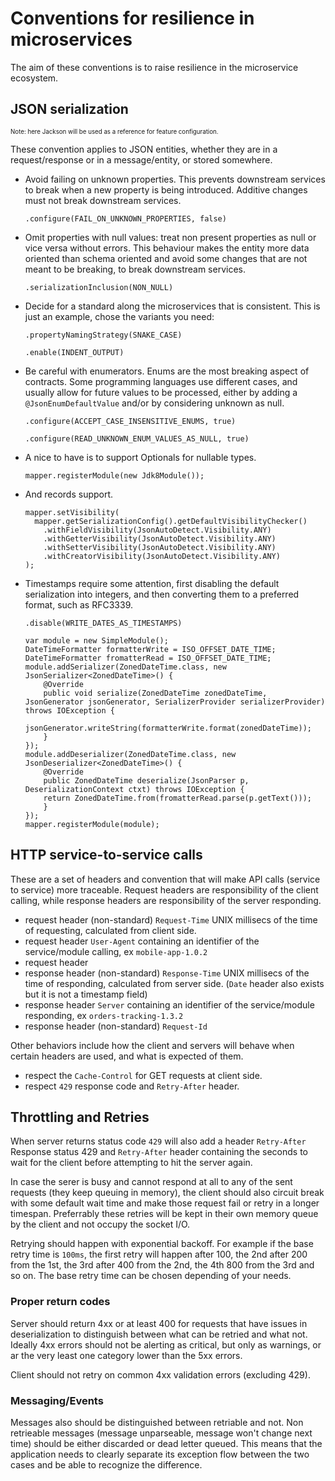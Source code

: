 # Conventions for resilience in microservices

The aim of these conventions is to raise resilience in the microservice ecosystem.

## JSON serialization

<sub><sup>Note: here Jackson will be used as a reference for feature configuration.</sup></sub>

These convention applies to JSON entities, whether they are in a request/response or in a message/entity, or stored somewhere.

- Avoid failing on unknown properties.
  This prevents downstream services to break when a new property is being introduced. Additive changes must not break downstream services. 
  
  `.configure(FAIL_ON_UNKNOWN_PROPERTIES, false)`

- Omit properties with null values: treat non present properties as null or vice versa without errors.
  This behaviour makes the entity more data oriented than schema oriented and avoid some changes that are not meant to be breaking, to break downstream services.
  
  `.serializationInclusion(NON_NULL)`

- Decide for a standard along the microservices that is consistent. This is just an example, chose the variants you need:

  `.propertyNamingStrategy(SNAKE_CASE)`

  `.enable(INDENT_OUTPUT)`

- Be careful with enumerators. Enums are the most breaking aspect of contracts. Some programming languages use different cases, and usually allow for future values to be processed, either by adding a `@JsonEnumDefaultValue` and/or by considering unknown as null.
  
  `.configure(ACCEPT_CASE_INSENSITIVE_ENUMS, true)`

  `.configure(READ_UNKNOWN_ENUM_VALUES_AS_NULL, true)`

- A nice to have is to support Optionals for nullable types.

  `mapper.registerModule(new Jdk8Module());`

- And records support.

  ```
  mapper.setVisibility(
    mapper.getSerializationConfig().getDefaultVisibilityChecker()
      .withFieldVisibility(JsonAutoDetect.Visibility.ANY)
      .withGetterVisibility(JsonAutoDetect.Visibility.ANY)
      .withSetterVisibility(JsonAutoDetect.Visibility.ANY)
      .withCreatorVisibility(JsonAutoDetect.Visibility.ANY)
  );
  ```

- Timestamps require some attention, first disabling the default serialization into integers, and then converting them to a preferred format, such as RFC3339.

  `.disable(WRITE_DATES_AS_TIMESTAMPS)`

  ```
  var module = new SimpleModule();
  DateTimeFormatter formatterWrite = ISO_OFFSET_DATE_TIME;
  DateTimeFormatter fromatterRead = ISO_OFFSET_DATE_TIME;
  module.addSerializer(ZonedDateTime.class, new JsonSerializer<ZonedDateTime>() {
      @Override
      public void serialize(ZonedDateTime zonedDateTime, JsonGenerator jsonGenerator, SerializerProvider serializerProvider) throws IOException {
      jsonGenerator.writeString(formatterWrite.format(zonedDateTime));
      }
  });
  module.addDeserializer(ZonedDateTime.class, new JsonDeserializer<ZonedDateTime>() {
      @Override
      public ZonedDateTime deserialize(JsonParser p, DeserializationContext ctxt) throws IOException {
      return ZonedDateTime.from(fromatterRead.parse(p.getText()));
      }
  });
  mapper.registerModule(module);
  ```

## HTTP service-to-service calls

These are a set of headers and convention that will make API calls (service to service) more traceable. Request headers are responsibility of the client calling, while response headers are responsibility of the server responding.

- request header (non-standard) `Request-Time` UNIX millisecs of the time of requesting, calculated from client side.
- request header `User-Agent` containing an identifier of the service/module calling, ex `mobile-app-1.0.2`
- request header 
- response header (non-standard) `Response-Time` UNIX millisecs of the time of responding, calculated from server side. (`Date` header also exists but it is not a timestamp field)
- response header `Server` containing an identifier of the service/module responding, ex `orders-tracking-1.3.2`
- response header (non-standard) `Request-Id` 

Other behaviors include how the client and servers will behave when certain headers are used, and what is expected of them.

- respect the `Cache-Control` for GET requests at client side.
- respect `429` response code and `Retry-After` header.

## Throttling and Retries

When server returns status code `429` will also add a header `Retry-After`
Response status 429 and `Retry-After` header containing the seconds to wait for the client before attempting to hit the server again.

In case the serer is busy and cannot respond at all to any of the sent requests (they keep queuing in memory), the client should also circuit break with some default wait time and make those request fail or retry in a longer timespan. Preferrably these retries will be kept in their own memory queue by the client and not occupy the socket I/O.

Retrying should happen with exponential backoff. For example if the base retry time is `100ms`, the first retry will happen after 100, the 2nd after 200 from the 1st, the 3rd after 400 from the 2nd, the 4th 800 from the 3rd and so on. The base retry time can be chosen depending of your needs.

### Proper return codes

Server should return 4xx or at least 400 for requests that have issues in deserialization to distinguish between what can be retried and what not. Ideally 4xx errors should not be alerting as critical, but only as warnings, or ar the very least one category lower than the 5xx errors.

Client should not retry on common 4xx validation errors (excluding 429).

### Messaging/Events

Messages also should be distinguished between retriable and not. Non retrieable messages (message unparseable, message won't change next time) should be either discarded or dead letter queued. This means that the application needs to clearly separate its exception flow between the two cases and be able to recognize the difference.
